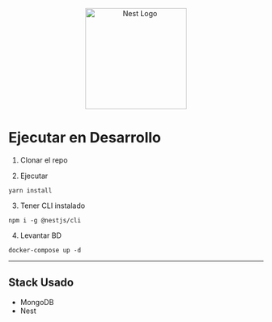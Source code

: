<p align="center">
  <a href="http://nestjs.com/" target="blank"><img src="https://nestjs.com/img/logo-small.svg" width="200" alt="Nest Logo" /></a>
</p>

# Ejecutar en Desarrollo

1. Clonar el repo

2. Ejecutar
```
yarn install
```

3. Tener CLI instalado
```
npm i -g @nestjs/cli
```

4. Levantar BD
```
docker-compose up -d
```

---

## Stack Usado
* MongoDB
* Nest